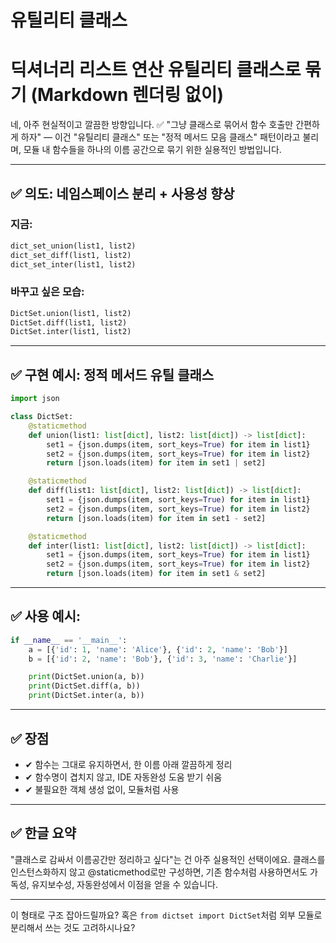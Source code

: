# 유틸리티 클래스

# 딕셔너리 리스트 연산 유틸리티 클래스로 묶기 (Markdown 렌더링 없이)

네, 아주 현실적이고 깔끔한 방향입니다.
✅ "그냥 클래스로 묶어서 함수 호출만 간편하게 하자" — 이건 "유틸리티 클래스" 또는 "정적 메서드 모음 클래스" 패턴이라고 불리며,
모듈 내 함수들을 하나의 이름 공간으로 묶기 위한 실용적인 방법입니다.

---

## ✅ 의도: 네임스페이스 분리 + 사용성 향상

### 지금:

```python
dict_set_union(list1, list2)
dict_set_diff(list1, list2)
dict_set_inter(list1, list2)

```

### 바꾸고 싶은 모습:

```python
DictSet.union(list1, list2)
DictSet.diff(list1, list2)
DictSet.inter(list1, list2)

```

---

## ✅ 구현 예시: 정적 메서드 유틸 클래스

```python
import json

class DictSet:
    @staticmethod
    def union(list1: list[dict], list2: list[dict]) -> list[dict]:
        set1 = {json.dumps(item, sort_keys=True) for item in list1}
        set2 = {json.dumps(item, sort_keys=True) for item in list2}
        return [json.loads(item) for item in set1 | set2]

    @staticmethod
    def diff(list1: list[dict], list2: list[dict]) -> list[dict]:
        set1 = {json.dumps(item, sort_keys=True) for item in list1}
        set2 = {json.dumps(item, sort_keys=True) for item in list2}
        return [json.loads(item) for item in set1 - set2]

    @staticmethod
    def inter(list1: list[dict], list2: list[dict]) -> list[dict]:
        set1 = {json.dumps(item, sort_keys=True) for item in list1}
        set2 = {json.dumps(item, sort_keys=True) for item in list2}
        return [json.loads(item) for item in set1 & set2]

```

---

## ✅ 사용 예시:

```python
if __name__ == '__main__':
    a = [{'id': 1, 'name': 'Alice'}, {'id': 2, 'name': 'Bob'}]
    b = [{'id': 2, 'name': 'Bob'}, {'id': 3, 'name': 'Charlie'}]

    print(DictSet.union(a, b))
    print(DictSet.diff(a, b))
    print(DictSet.inter(a, b))

```

---

## ✅ 장점

- ✔ 함수는 그대로 유지하면서, 한 이름 아래 깔끔하게 정리
- ✔ 함수명이 겹치지 않고, IDE 자동완성 도움 받기 쉬움
- ✔ 불필요한 객체 생성 없이, 모듈처럼 사용

---

## ✅ 한글 요약

"클래스로 감싸서 이름공간만 정리하고 싶다"는 건 아주 실용적인 선택이에요.
클래스를 인스턴스화하지 않고 @staticmethod로만 구성하면, 기존 함수처럼 사용하면서도
가독성, 유지보수성, 자동완성에서 이점을 얻을 수 있습니다.

---

이 형태로 구조 잡아드릴까요? 혹은 `from dictset import DictSet`처럼 외부 모듈로 분리해서 쓰는 것도 고려하시나요?